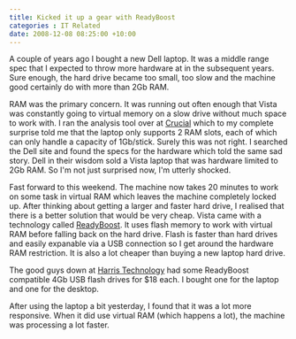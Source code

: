 ```yaml
---
title: Kicked it up a gear with ReadyBoost
categories : IT Related
date: 2008-12-08 08:25:00 +10:00
---
```


 A couple of years ago I bought a new Dell laptop. It was a middle range spec that I expected to throw more hardware at in the subsequent years. Sure enough, the hard drive became too small, too slow and the machine good certainly do with more than 2Gb RAM. 

 RAM was the primary concern. It was running out often enough that Vista was constantly going to virtual memory on a slow drive without much space to work with. I ran the analysis tool over at [Crucial][0] which to my complete surprise told me that the laptop only supports 2 RAM slots, each of which can only handle a capacity of 1Gb/stick. Surely this was not right. I searched the Dell site and found the specs for the hardware which told the same sad story. Dell in their wisdom sold a Vista laptop that was hardware limited to 2Gb RAM. So I&#39;m not just surprised now, I&#39;m utterly shocked. 

 Fast forward to this weekend. The machine now takes 20 minutes to work on some task in virtual RAM which leaves the machine completely locked up. After thinking about getting a larger and faster hard drive, I realised that there is a better solution that would be very cheap. Vista came with a technology called [ReadyBoost][1]. It uses flash memory to work with virtual RAM before falling back on the hard drive. Flash is faster than hard drives and easily expanable via a USB connection so I get around the hardware RAM restriction. It is also a lot cheaper than buying a new laptop hard drive. 

 The good guys down at [Harris Technology][2] had some ReadyBoost compatible 4Gb USB flash drives for $18 each. I bought one for the laptop and one for the desktop. 

 After using the laptop a bit yesterday, I found that it was a lot more responsive. When it did use virtual RAM (which happens a lot), the machine was processing a lot faster. 

[0]: http://www.crucial.com/
[1]: http://en.wikipedia.org/wiki/ReadyBoost
[2]: http://www.ht.com.au
